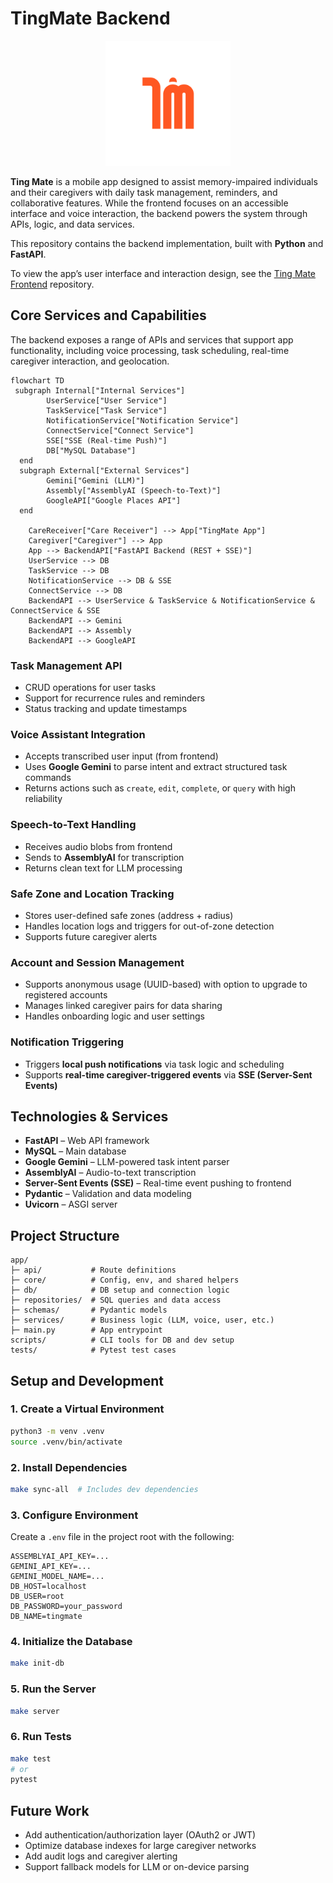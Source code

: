 # TingMate Backend

<p align="center">
  <img src="logo.png" alt="Logo" width="200">
</p>

<!-- TODO: Add architecture diagram (optional) -->

**Ting Mate** is a mobile app designed to assist memory-impaired individuals and their caregivers with daily task management, reminders, and collaborative features. While the frontend focuses on an accessible interface and voice interaction, the backend powers the system through APIs, logic, and data services.

This repository contains the backend implementation, built with **Python** and **FastAPI**.

To view the app’s user interface and interaction design, see the [Ting Mate Frontend](https://vivi2393142.github.io/ting-mate-backend/) repository.

## Core Services and Capabilities

The backend exposes a range of APIs and services that support app functionality, including voice processing, task scheduling, real-time caregiver interaction, and geolocation.

```mermaid
flowchart TD
 subgraph Internal["Internal Services"]
        UserService["User Service"]
        TaskService["Task Service"]
        NotificationService["Notification Service"]
        ConnectService["Connect Service"]
        SSE["SSE (Real-time Push)"]
        DB["MySQL Database"]
  end
  subgraph External["External Services"]
        Gemini["Gemini (LLM)"]
        Assembly["AssemblyAI (Speech-to-Text)"]
        GoogleAPI["Google Places API"]
  end

    CareReceiver["Care Receiver"] --> App["TingMate App"]
    Caregiver["Caregiver"] --> App
    App --> BackendAPI["FastAPI Backend (REST + SSE)"]
    UserService --> DB
    TaskService --> DB
    NotificationService --> DB & SSE
    ConnectService --> DB
    BackendAPI --> UserService & TaskService & NotificationService & ConnectService & SSE
    BackendAPI --> Gemini
    BackendAPI --> Assembly
    BackendAPI --> GoogleAPI
```

### Task Management API

- CRUD operations for user tasks
- Support for recurrence rules and reminders
- Status tracking and update timestamps

### Voice Assistant Integration

- Accepts transcribed user input (from frontend)
- Uses **Google Gemini** to parse intent and extract structured task commands
- Returns actions such as `create`, `edit`, `complete`, or `query` with high reliability

### Speech-to-Text Handling

- Receives audio blobs from frontend
- Sends to **AssemblyAI** for transcription
- Returns clean text for LLM processing

### Safe Zone and Location Tracking

- Stores user-defined safe zones (address + radius)
- Handles location logs and triggers for out-of-zone detection
- Supports future caregiver alerts

### Account and Session Management

- Supports anonymous usage (UUID-based) with option to upgrade to registered accounts
- Manages linked caregiver pairs for data sharing
- Handles onboarding logic and user settings

### Notification Triggering

- Triggers **local push notifications** via task logic and scheduling
- Supports **real-time caregiver-triggered events** via **SSE (Server-Sent Events)**

## Technologies & Services

- **FastAPI** – Web API framework
- **MySQL** – Main database
- **Google Gemini** – LLM-powered task intent parser
- **AssemblyAI** – Audio-to-text transcription
- **Server-Sent Events (SSE)** – Real-time event pushing to frontend
- **Pydantic** – Validation and data modeling
- **Uvicorn** – ASGI server

## Project Structure

```
app/
├─ api/           # Route definitions
├─ core/          # Config, env, and shared helpers
├─ db/            # DB setup and connection logic
├─ repositories/  # SQL queries and data access
├─ schemas/       # Pydantic models
├─ services/      # Business logic (LLM, voice, user, etc.)
├─ main.py        # App entrypoint
scripts/          # CLI tools for DB and dev setup
tests/            # Pytest test cases
```

## Setup and Development

### 1. Create a Virtual Environment

```bash
python3 -m venv .venv
source .venv/bin/activate
```

### 2. Install Dependencies

```bash
make sync-all  # Includes dev dependencies
```

### 3. Configure Environment

Create a `.env` file in the project root with the following:

```env
ASSEMBLYAI_API_KEY=...
GEMINI_API_KEY=...
GEMINI_MODEL_NAME=...
DB_HOST=localhost
DB_USER=root
DB_PASSWORD=your_password
DB_NAME=tingmate
```

### 4. Initialize the Database

```bash
make init-db
```

### 5. Run the Server

```bash
make server
```

### 6. Run Tests

```bash
make test
# or
pytest
```

## Future Work

<!-- TODO -->

- Add authentication/authorization layer (OAuth2 or JWT)
- Optimize database indexes for large caregiver networks
- Add audit logs and caregiver alerting
- Support fallback models for LLM or on-device parsing
